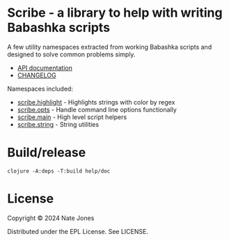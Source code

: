 # Scribe - a library to help with writing Babashka scripts

A few utility namespaces extracted from working Babashka scripts and designed to solve common problems simply.

* [API documentation](./API.md)
* [CHANGELOG](./CHANGELOG.md)

Namespaces included:

* [scribe.highlight](./API.md#scribe.highlight) - Highlights strings with color by regex
* [scribe.opts](./API.md#scribe.opts) - Handle command line options functionally
* [scribe.main](./API.md#scribe.main) - High level script helpers
* [scribe.string](./API.md#scribe.string) - String utilities

# Build/release

```shell
clojure -A:deps -T:build help/doc
```

# License

Copyright © 2024 Nate Jones

Distributed under the EPL License. See LICENSE.
